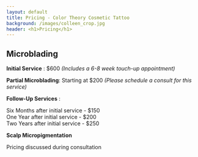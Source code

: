 ```yaml
---
layout: default
title: Pricing - Color Theory Cosmetic Tattoo
background: /images/colleen_crop.jpg
header: <h1>Pricing</h1>
---
```


## Microblading

**Initial Service** : $600 *(Includes a 6-8 week touch-up appointment)*

**Partial Microblading**: Starting at $200 *(Please schedule a consult for this service)*

**Follow-Up Services** : 

Six Months after initial service -  $150<br>
One Year after initial service -  $200<br>
Two Years after initial service - $250

**Scalp Micropigmentation**

Pricing discussed during consultation

